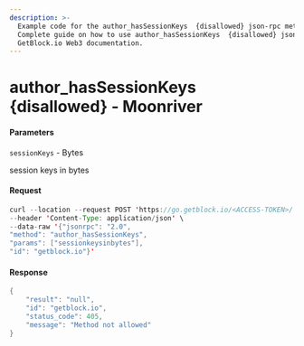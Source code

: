 ```yaml
---
description: >-
  Example code for the author_hasSessionKeys  {disallowed} json-rpc method.
  Сomplete guide on how to use author_hasSessionKeys  {disallowed} json-rpc in
  GetBlock.io Web3 documentation.
---
```


# author\_hasSessionKeys {disallowed} - Moonriver

#### Parameters

`sessionKeys` - Bytes

session keys in bytes

#### Request

```java
curl --location --request POST 'https://go.getblock.io/<ACCESS-TOKEN>/' \
--header 'Content-Type: application/json' \
--data-raw '{"jsonrpc": "2.0",
"method": "author_hasSessionKeys",
"params": ["sessionkeysinbytes"],
"id": "getblock.io"}'
```

#### Response

```java
{
    "result": "null",
    "id": "getblock.io",
    "status_code": 405,
    "message": "Method not allowed"
}
```
